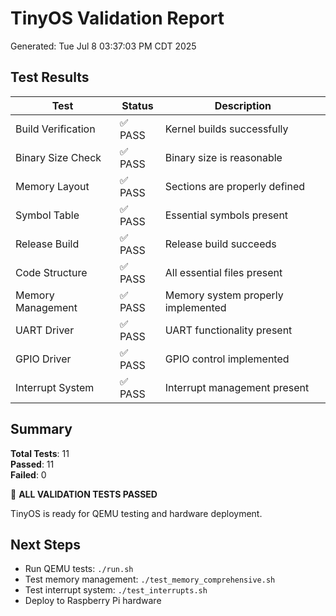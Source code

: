 # TinyOS Validation Report

Generated: Tue Jul  8 03:37:03 PM CDT 2025

## Test Results

| Test | Status | Description |
|------|--------|-------------|
| Build Verification | ✅ PASS | Kernel builds successfully |
| Binary Size Check | ✅ PASS | Binary size is reasonable |
| Memory Layout | ✅ PASS | Sections are properly defined |
| Symbol Table | ✅ PASS | Essential symbols present |
| Release Build | ✅ PASS | Release build succeeds |
| Code Structure | ✅ PASS | All essential files present |
| Memory Management | ✅ PASS | Memory system properly implemented |
| UART Driver | ✅ PASS | UART functionality present |
| GPIO Driver | ✅ PASS | GPIO control implemented |
| Interrupt System | ✅ PASS | Interrupt management present |

## Summary

**Total Tests**: 11  
**Passed**: 11  
**Failed**: 0  

🎉 **ALL VALIDATION TESTS PASSED**

TinyOS is ready for QEMU testing and hardware deployment.

## Next Steps

- Run QEMU tests: `./run.sh`
- Test memory management: `./test_memory_comprehensive.sh`
- Test interrupt system: `./test_interrupts.sh`
- Deploy to Raspberry Pi hardware

